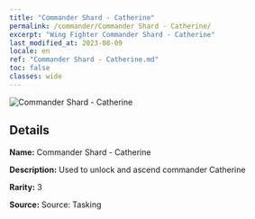 ```yaml
---
title: "Commander Shard - Catherine"
permalink: /commander/Commander Shard - Catherine/
excerpt: "Wing Fighter Commander Shard - Catherine"
last_modified_at: 2023-08-09
locale: en
ref: "Commander Shard - Catherine.md"
toc: false
classes: wide
---
```



 ![Commander Shard - Catherine](/images/commander/actor_debris_1_zbsx_img9.png)

## Details

 **Name:** Commander Shard - Catherine 

 **Description:** Used to unlock and ascend commander Catherine 

 **Rarity:** 3 

 **Source:** Source: Tasking 


